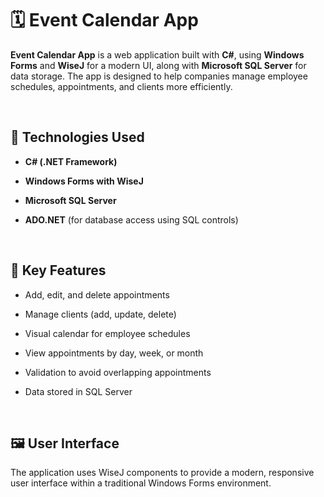 # 🗓️ Event Calendar App
**Event Calendar App** is a web application built with **C#**, using **Windows Forms** and **WiseJ** for a modern UI, along with **Microsoft SQL Server** for data storage. The app is designed to help companies manage employee schedules, appointments, and clients more efficiently.

<br>

## 🔧 Technologies Used
- **C# (.NET Framework)**

- **Windows Forms with WiseJ**

- **Microsoft SQL Server**

- **ADO.NET** (for database access using SQL controls)

<br>

## 📌 Key Features
- Add, edit, and delete appointments

- Manage clients (add, update, delete)

- Visual calendar for employee schedules

- View appointments by day, week, or month

- Validation to avoid overlapping appointments

- Data stored in SQL Server

<br>

## 🖼️ User Interface
The application uses WiseJ components to provide a modern, responsive user interface within a traditional Windows Forms environment.

<br>
